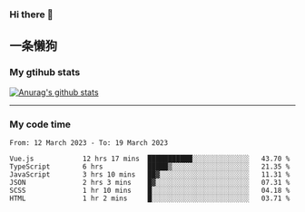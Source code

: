 ### Hi there 👋

## 一条懒狗
<!--
**kiss-me-quickly/kiss-me-quickly** is a ✨ _special_ ✨ repository because its `README.md` (this file) appears on your GitHub profile.

Here are some ideas to get you started:

- 🔭 I’m currently working on ...
- 🌱 I’m currently learning ...
- 👯 I’m looking to collaborate on ...
- 🤔 I’m looking for help with ...
- 💬 Ask me about ...
- 📫 How to reach me: ...
- 😄 Pronouns: ...
- ⚡ Fun fact: ...
-->


### My gtihub stats

[![Anurag's github stats](https://github-readme-stats.vercel.app/api?username=kiss-me-quickly)](https://github.com/anuraghazra/github-readme-stats)

***

### My code time

<!--START_SECTION:waka-->

```text
From: 12 March 2023 - To: 19 March 2023

Vue.js            12 hrs 17 mins  ███████████░░░░░░░░░░░░░░   43.70 %
TypeScript        6 hrs           █████▒░░░░░░░░░░░░░░░░░░░   21.35 %
JavaScript        3 hrs 10 mins   ██▓░░░░░░░░░░░░░░░░░░░░░░   11.31 %
JSON              2 hrs 3 mins    █▓░░░░░░░░░░░░░░░░░░░░░░░   07.31 %
SCSS              1 hr 10 mins    █░░░░░░░░░░░░░░░░░░░░░░░░   04.18 %
HTML              1 hr 2 mins     █░░░░░░░░░░░░░░░░░░░░░░░░   03.71 %
```

<!--END_SECTION:waka-->
